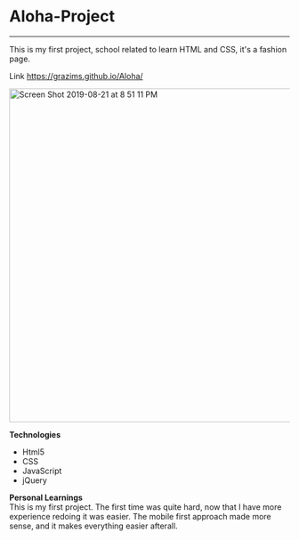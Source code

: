 # Aloha-Project
---


This is my first project, school related to learn HTML and CSS, it's a fashion page. 

Link https://grazims.github.io/Aloha/

<img width="600" alt="Screen Shot 2019-08-21 at 8 51 11 PM" src="https://user-images.githubusercontent.com/49295071/63484713-7f637700-c455-11e9-9b57-f333961d1c68.png">


<strong>Technologies</strong>
<ul>
<li>Html5</li>
<li>CSS</li>
<li>JavaScript</li>
<li>jQuery</li>
</ul>
<strong>Personal Learnings</strong><br>
 This is my first project. The first time was quite hard, now that I have more experience redoing it was easier. The mobile first approach made more sense, and it makes everything easier afterall. 

